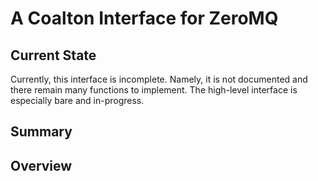 # A Coalton Interface for ZeroMQ

## Current State

Currently, this interface is incomplete. Namely, it is not documented
and there remain many functions to implement. The high-level interface is
especially bare and in-progress.

## Summary

## Overview

